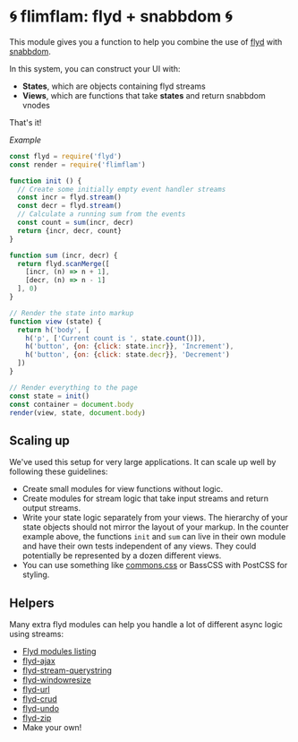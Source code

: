 
# :cyclone: flimflam: flyd + snabbdom :cyclone:

This module gives you a function to help you combine the use of [flyd](https://github.com/paldepind/flyd) with [snabbdom](https://github.com/snabbdom/snabbdom).

In this system, you can construct your UI with:
* **States**, which are objects containing flyd streams
* **Views**, which are functions that take **states** and return snabbdom vnodes

That's it!

_Example_

```js
const flyd = require('flyd')
const render = require('flimflam')

function init () {
  // Create some initially empty event handler streams
  const incr = flyd.stream()
  const decr = flyd.stream()
  // Calculate a running sum from the events
  const count = sum(incr, decr)
  return {incr, decr, count}
}

function sum (incr, decr) {
  return flyd.scanMerge([
    [incr, (n) => n + 1],
    [decr, (n) => n - 1]
  ], 0)
}

// Render the state into markup
function view (state) {
  return h('body', [
    h('p', ['Current count is ', state.count()]),
    h('button', {on: {click: state.incr}}, 'Increment'),
    h('button', {on: {click: state.decr}}, 'Decrement')
  ])
}

// Render everything to the page
const state = init()
const container = document.body
render(view, state, document.body)
```

## Scaling up

We've used this setup for very large applications. It can scale up well by following these guidelines:

* Create small modules for view functions without logic.
* Create modules for stream logic that take input streams and return output streams.
* Write your state logic separately from your views. The hierarchy of your state objects should not mirror the layout of your markup. In the counter example above, the functions `init` and `sum` can live in their own module and have their own tests independent of any views. They could potentially be represented by a dozen different views.
* You can use something like [commons.css](http://yutakahoulette.com/commons.css) or BassCSS with PostCSS for styling.

## Helpers

Many extra flyd modules can help you handle a lot of different async logic using streams:
* [Flyd modules listing](https://github.com/paldepind/flyd#modules)
* [flyd-ajax](https://github.com/jayrbolton/flyd-ajax)
* [flyd-stream-querystring](https://github.com/jayrbolton/flyd-stream-querystring)
* [flyd-windowresize](https://github.com/jayrbolton/flyd-windowresize)
* [flyd-url](https://github.com/jayrbolton/flyd-url)
* [flyd-crud](https://github.com/jayrbolton/flyd-crud)
* [flyd-undo](https://github.com/jayrbolton/flyd-undo)
* [flyd-zip](https://github.com/jayrbolton/flyd-zip)
* Make your own!
